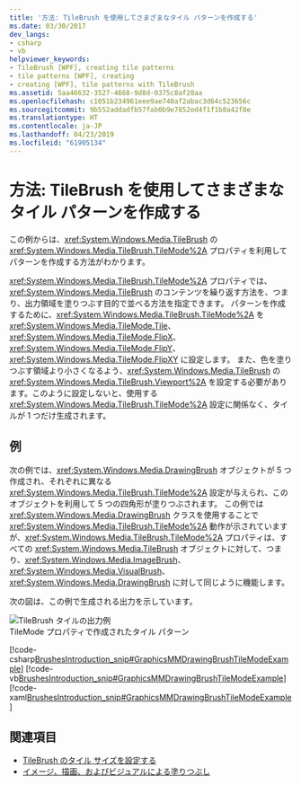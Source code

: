 ```yaml
---
title: '方法: TileBrush を使用してさまざまなタイル パターンを作成する'
ms.date: 03/30/2017
dev_langs:
- csharp
- vb
helpviewer_keywords:
- TileBrush [WPF], creating tile patterns
- tile patterns [WPF], creating
- creating [WPF], tile patterns with TileBrush
ms.assetid: 5aa46632-3527-4668-9d8d-0375c8af28aa
ms.openlocfilehash: c1051b234961eee9ae740af2abac3d64c523656c
ms.sourcegitcommit: 9b552addadfb57fab0b9e7852ed4f1f1b8a42f8e
ms.translationtype: HT
ms.contentlocale: ja-JP
ms.lasthandoff: 04/23/2019
ms.locfileid: "61905134"
---
```

# <a name="how-to-create-different-tile-patterns-with-a-tilebrush"></a>方法: TileBrush を使用してさまざまなタイル パターンを作成する
この例からは、<xref:System.Windows.Media.TileBrush> の <xref:System.Windows.Media.TileBrush.TileMode%2A> プロパティを利用してパターンを作成する方法がわかります。  
  
 <xref:System.Windows.Media.TileBrush.TileMode%2A> プロパティでは、<xref:System.Windows.Media.TileBrush> のコンテンツを繰り返す方法を、つまり、出力領域を塗りつぶす目的で並べる方法を指定できます。 パターンを作成するために、<xref:System.Windows.Media.TileBrush.TileMode%2A> を <xref:System.Windows.Media.TileMode.Tile>、<xref:System.Windows.Media.TileMode.FlipX>、<xref:System.Windows.Media.TileMode.FlipY>、<xref:System.Windows.Media.TileMode.FlipXY> に設定します。 また、色を塗りつぶす領域より小さくなるよう、<xref:System.Windows.Media.TileBrush> の <xref:System.Windows.Media.TileBrush.Viewport%2A> を設定する必要があります。このように設定しないと、使用する <xref:System.Windows.Media.TileBrush.TileMode%2A> 設定に関係なく、タイルが 1 つだけ生成されます。  
  
## <a name="example"></a>例  
 次の例では、<xref:System.Windows.Media.DrawingBrush> オブジェクトが 5 つ作成され、それぞれに異なる <xref:System.Windows.Media.TileBrush.TileMode%2A> 設定が与えられ、このオブジェクトを利用して 5 つの四角形が塗りつぶされます。 この例では <xref:System.Windows.Media.DrawingBrush> クラスを使用することで <xref:System.Windows.Media.TileBrush.TileMode%2A> 動作が示されていますが、<xref:System.Windows.Media.TileBrush.TileMode%2A> プロパティは、すべての <xref:System.Windows.Media.TileBrush> オブジェクトに対して、つまり、<xref:System.Windows.Media.ImageBrush>、<xref:System.Windows.Media.VisualBrush>、<xref:System.Windows.Media.DrawingBrush> に対して同じように機能します。  
  
 次の図は、この例で生成される出力を示しています。  
  
 ![TileBrush タイルの出力例](./media/graphicsmm-drawingbrushtilemodeexample.png "graphicsmm_DrawingBrushTileModeExample")  
TileMode プロパティで作成されたタイル パターン  
  
 [!code-csharp[BrushesIntroduction_snip#GraphicsMMDrawingBrushTileModeExample](~/samples/snippets/csharp/VS_Snippets_Wpf/BrushesIntroduction_snip/CSharp/TileModeExample.cs#graphicsmmdrawingbrushtilemodeexample)]
 [!code-vb[BrushesIntroduction_snip#GraphicsMMDrawingBrushTileModeExample](~/samples/snippets/visualbasic/VS_Snippets_Wpf/BrushesIntroduction_snip/visualbasic/tilemodeexample.vb#graphicsmmdrawingbrushtilemodeexample)]
 [!code-xaml[BrushesIntroduction_snip#GraphicsMMDrawingBrushTileModeExample](~/samples/snippets/xaml/VS_Snippets_Wpf/BrushesIntroduction_snip/XAML/TileModeExample.xaml#graphicsmmdrawingbrushtilemodeexample)]  
  
## <a name="see-also"></a>関連項目

- [TileBrush のタイル サイズを設定する](how-to-set-the-tile-size-for-a-tilebrush.md)
- [イメージ、描画、およびビジュアルによる塗りつぶし](painting-with-images-drawings-and-visuals.md)
